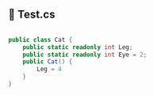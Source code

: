 ## :wine_glass: Test.cs

```csharp

public class Cat {
    public static readonly int Leg;
    public static readonly int Eye = 2;
    public Cat() {
        Leg = 4
    }
}
```